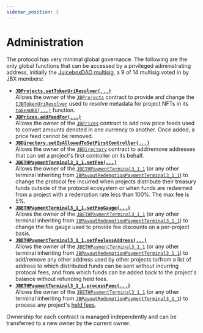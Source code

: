 ```yaml
---
sidebar_position: 3
---
```

# Administration

The protocol has very minimal global governance. The following are the only global functions that can be accessed by a privileged administrating address, initially the [JuiceboxDAO multisig](https://gnosis-safe.io/app/eth:0xAF28bcB48C40dBC86f52D459A6562F658fc94B1e/home), a 9 of 14 multisig voted in by JBX members:

* **[`JBProjects.setTokenUriResolver(...)`](/dev/api/contracts/jbprojects/write/settokenuriresolver.md)**<br/>
  Allows the owner of the [`JBProjects`](/dev/api/contracts/jbprojects/README.md) contract to provide and change the [`IJBTokenUriResolver`](/dev/api/interfaces/ijbtokenuriresolver.md) used to resolve metadata for project NFTs in its [`tokenURI(...)`](/dev/api/contracts/jbprojects/read/tokenuri.md) function.
  <br/>
* **[`JBPrices.addFeedFor(...)`](/dev/api/contracts/jbprices/write/addfeed.md)**<br/>
  Allows the owner of the [`JBPrices`](/dev/api/contracts/jbprices/README.md) contract to add new price feeds used to convert amounts denoted in one currency to another. Once added, a price feed cannot be removed.
  <br/>
* **[`JBDirectory.setIsAllowedToSetFirstController(...)`](/dev/api/contracts/jbdirectory/write/setisallowedtosetfirstcontroller.md)**<br/>
  Allows the owner of the [`JBDirectory`](/dev/api/contracts/jbdirectory/README.md) contract to add/remove addresses that can set a project's first controller on its behalf.
  <br/>
* **[`JBETHPaymentTerminal3_1_1.setFee(...)`](/dev/api/contracts/or-payment-terminals/or-abstract/jbpayoutredemptionpaymentterminal3_1_1/#setfee)**<br/>
  Allows the owner of the [`JBETHPaymentTerminal3_1_1`](/dev/api/contracts/or-payment-terminals/jbethpaymentterminal3_1_1/) (or any other terminal inheriting from [`JBPayoutRedemptionPaymentTerminal3_1_1`](/dev/api/contracts/or-payment-terminals/or-abstract/jbpayoutredemptionpaymentterminal3_1_1/)) to change the protocol fee incurred when projects distribute their treasury funds outside of the protocol ecosystem or when funds are redeemed from a project with a redemption rate less than 100%. The max fee is 5%.
  <br/>
* **[`JBETHPaymentTerminal3_1_1.setFeeGauge(...)`](/dev/api/contracts/or-payment-terminals/or-abstract/jbpayoutredemptionpaymentterminal3_1_1/#setfeegauge)**<br/>
  Allows the owner of the [`JBETHPaymentTerminal3_1_1`](/dev/api/contracts/or-payment-terminals/jbethpaymentterminal3_1_1/) (or any other terminal inheriting from [`JBPayoutRedemptionPaymentTerminal3_1_1`](/dev/api/contracts/or-payment-terminals/or-abstract/jbpayoutredemptionpaymentterminal3_1_1/)) to change the fee gauge used to provide fee discounts on a per-project basis.
  <br/>
* **[`JBETHPaymentTerminal3_1_1.setFeelessAddress(...)`](/dev/api/contracts/or-payment-terminals/or-abstract/jbpayoutredemptionpaymentterminal3_1_1/#setfeelessaddress)**<br/>
  Allows the owner of the [`JBETHPaymentTerminal3_1_1`](/dev/api/contracts/or-payment-terminals/jbethpaymentterminal3_1_1/) (or any other terminal inheriting from [`JBPayoutRedemptionPaymentTerminal3_1_1`](/dev/api/contracts/or-payment-terminals/or-abstract/jbpayoutredemptionpaymentterminal3_1_1/)) to add/remove any other address used by other projects to/from a list of address to which distributed funds can be sent without incurring protocol fees, and from which funds can be added back to the project's balance without refunding held fees.
* **[`JBETHPaymentTerminal3_1_1.processFees(...)`](/dev/api/contracts/or-payment-terminals/or-abstract/jbpayoutredemptionpaymentterminal3_1_2/#processfees)**<br/>
Allows the owner of the [`JBETHPaymentTerminal3_1_1`](/dev/api/contracts/or-payment-terminals/jbethpaymentterminal3_1_1/) (or any other terminal inheriting from [`JBPayoutRedemptionPaymentTerminal3_1_1`](/dev/api/contracts/or-payment-terminals/or-abstract/jbpayoutredemptionpaymentterminal3_1_1/)) to process any project's [held fees](/dev/learn/glossary/hold-fees/).
  <br/>

Ownership for each contract is managed independently and can be transferred to a new owner by the current owner.

